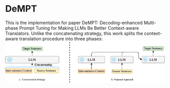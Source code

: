 # DeMPT
This is the implementation for paper DeMPT: Decoding-enhanced Multi-phase Prompt Tuning for Making LLMs Be Better Context-aware Translators. Unlike the concatenating strategy, this work splits the context-aware translation procedure into three phases:
![msp](https://github.com/Rooders/DeMPT/blob/main/intro.png)



